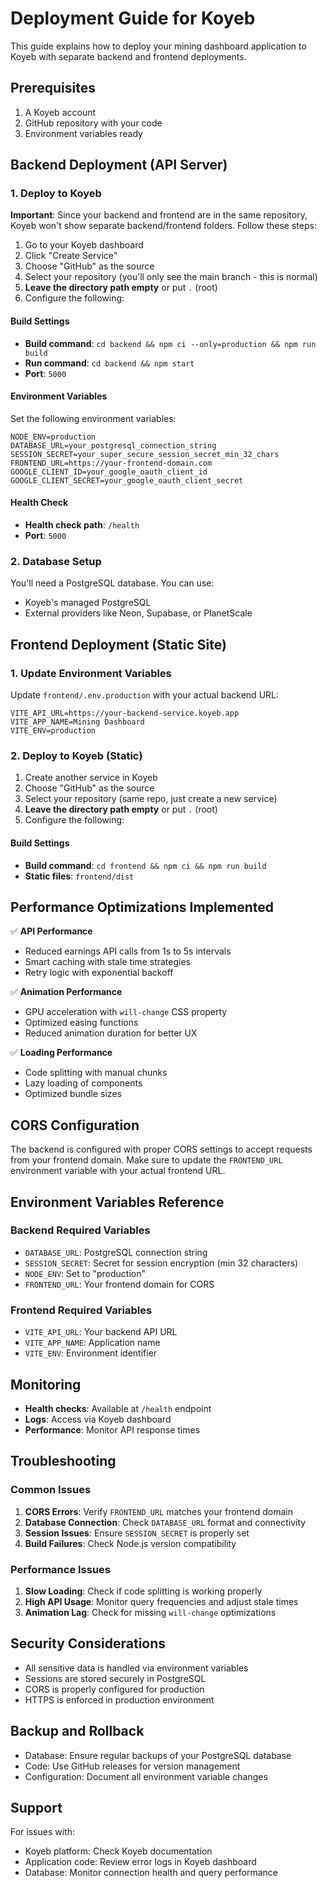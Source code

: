 # Deployment Guide for Koyeb

This guide explains how to deploy your mining dashboard application to Koyeb with separate backend and frontend deployments.

## Prerequisites

1. A Koyeb account
2. GitHub repository with your code
3. Environment variables ready

## Backend Deployment (API Server)

### 1. Deploy to Koyeb

**Important**: Since your backend and frontend are in the same repository, Koyeb won't show separate backend/frontend folders. Follow these steps:

1. Go to your Koyeb dashboard
2. Click "Create Service"  
3. Choose "GitHub" as the source
4. Select your repository (you'll only see the main branch - this is normal)
5. **Leave the directory path empty** or put `.` (root)
6. Configure the following:

#### Build Settings
- **Build command**: `cd backend && npm ci --only=production && npm run build`
- **Run command**: `cd backend && npm start`
- **Port**: `5000`

#### Environment Variables
Set the following environment variables:

```
NODE_ENV=production
DATABASE_URL=your_postgresql_connection_string
SESSION_SECRET=your_super_secure_session_secret_min_32_chars
FRONTEND_URL=https://your-frontend-domain.com
GOOGLE_CLIENT_ID=your_google_oauth_client_id
GOOGLE_CLIENT_SECRET=your_google_oauth_client_secret
```

#### Health Check
- **Health check path**: `/health`
- **Port**: `5000`

### 2. Database Setup

You'll need a PostgreSQL database. You can use:
- Koyeb's managed PostgreSQL
- External providers like Neon, Supabase, or PlanetScale

## Frontend Deployment (Static Site)

### 1. Update Environment Variables

Update `frontend/.env.production` with your actual backend URL:

```
VITE_API_URL=https://your-backend-service.koyeb.app
VITE_APP_NAME=Mining Dashboard
VITE_ENV=production
```

### 2. Deploy to Koyeb (Static)

1. Create another service in Koyeb
2. Choose "GitHub" as the source  
3. Select your repository (same repo, just create a new service)
4. **Leave the directory path empty** or put `.` (root)
5. Configure the following:

#### Build Settings
- **Build command**: `cd frontend && npm ci && npm run build`
- **Static files**: `frontend/dist`

## Performance Optimizations Implemented

✅ **API Performance**
- Reduced earnings API calls from 1s to 5s intervals
- Smart caching with stale time strategies
- Retry logic with exponential backoff

✅ **Animation Performance** 
- GPU acceleration with `will-change` CSS property
- Optimized easing functions
- Reduced animation duration for better UX

✅ **Loading Performance**
- Code splitting with manual chunks
- Lazy loading of components
- Optimized bundle sizes

## CORS Configuration

The backend is configured with proper CORS settings to accept requests from your frontend domain. Make sure to update the `FRONTEND_URL` environment variable with your actual frontend URL.

## Environment Variables Reference

### Backend Required Variables
- `DATABASE_URL`: PostgreSQL connection string
- `SESSION_SECRET`: Secret for session encryption (min 32 characters)
- `NODE_ENV`: Set to "production"
- `FRONTEND_URL`: Your frontend domain for CORS

### Frontend Required Variables
- `VITE_API_URL`: Your backend API URL
- `VITE_APP_NAME`: Application name
- `VITE_ENV`: Environment identifier

## Monitoring

- **Health checks**: Available at `/health` endpoint
- **Logs**: Access via Koyeb dashboard
- **Performance**: Monitor API response times

## Troubleshooting

### Common Issues

1. **CORS Errors**: Verify `FRONTEND_URL` matches your frontend domain
2. **Database Connection**: Check `DATABASE_URL` format and connectivity
3. **Session Issues**: Ensure `SESSION_SECRET` is properly set
4. **Build Failures**: Check Node.js version compatibility

### Performance Issues

1. **Slow Loading**: Check if code splitting is working properly
2. **High API Usage**: Monitor query frequencies and adjust stale times
3. **Animation Lag**: Check for missing `will-change` optimizations

## Security Considerations

- All sensitive data is handled via environment variables
- Sessions are stored securely in PostgreSQL
- CORS is properly configured for production
- HTTPS is enforced in production environment

## Backup and Rollback

- Database: Ensure regular backups of your PostgreSQL database
- Code: Use GitHub releases for version management
- Configuration: Document all environment variable changes

## Support

For issues with:
- Koyeb platform: Check Koyeb documentation
- Application code: Review error logs in Koyeb dashboard
- Database: Monitor connection health and query performance